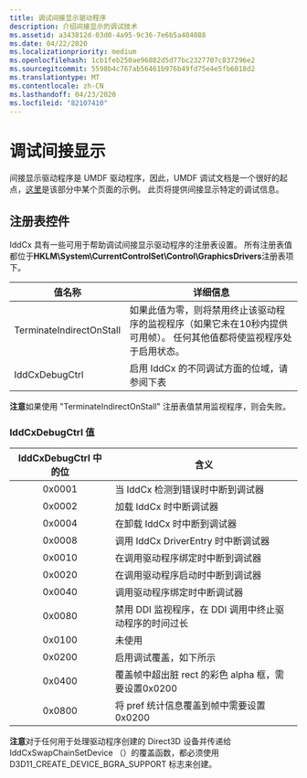 ```yaml
---
title: 调试间接显示驱动程序
description: 介绍间接显示的调试技术
ms.assetid: a343812d-03d0-4a95-9c36-7e6b5a404088
ms.date: 04/22/2020
ms.localizationpriority: medium
ms.openlocfilehash: 1cb1feb250ae96882d5d77bc2327707c837296e2
ms.sourcegitcommit: 5598b4c767ab56461b976b49fd75e4e5fb6018d2
ms.translationtype: MT
ms.contentlocale: zh-CN
ms.lasthandoff: 04/23/2020
ms.locfileid: "82107410"
---
```

# <a name="debugging-indirect-displays"></a>调试间接显示

间接显示驱动程序是 UMDF 驱动程序，因此，UMDF 调试文档是一个很好的起点，[这里](https://docs.microsoft.com/windows-hardware/drivers/wdf/determining-why-the-umdf-driver-fails-to-load-or-the-umdf-device-fails)是该部分中某个页面的示例。  此页将提供间接显示特定的调试信息。

## <a name="span-idregistry_controlspanspan-idregistry_controlspanspan-idregistry_controlspanregistry-control"></a><span id="Registry_Control"></span><span id="registry_control"></span><span id="REGISTRY_CONTROL"></span>注册表控件

IddCx 具有一些可用于帮助调试间接显示驱动程序的注册表设置。  所有注册表值都位于**HKLM\System\CurrentControlSet\Control\GraphicsDrivers**注册表项下。


| 值名称               | 详细信息 |
|--------------------------|---------|
| TerminateIndirectOnStall | 如果此值为零，则将禁用终止该驱动程序的监视程序（如果它未在10秒内提供可用帧）。  任何其他值都将使监视程序处于启用状态。 |
| IddCxDebugCtrl           | 启用 IddCx 的不同调试方面的位域，请参阅下表 |

**注意**如果使用 "TerminateIndirectOnStall" 注册表值禁用监视程序，则会失败。

### <a name="iddcxdebugctrl-values"></a>IddCxDebugCtrl 值

| IddCxDebugCtrl 中的位 | 含义  |
|:---------------------:|----------|
| 0x0001 | 当 IddCx 检测到错误时中断到调试器 |
| 0x0002 | 加载 IddCx 时中断调试器 |
| 0x0004 | 在卸载 IddCx 时中断到调试器 |
| 0x0008 | 调用 IddCx DriverEntry 时中断调试器 |
| 0x0010 | 在调用驱动程序绑定时中断到调试器 |
| 0x0020 | 在调用驱动程序启动时中断到调试器 |
| 0x0040 | 调用驱动程序绑定时中断调试器 |
| 0x0080 | 禁用 DDI 监视程序，在 DDI 调用中终止驱动程序的时间过长 |
| 0x0100 | 未使用 |
| 0x0200 | 启用调试覆盖，如下所示 |
| 0x0400 | 覆盖帧中超出脏 rect 的彩色 alpha 框，需要设置0x0200 |
| 0x0800 | 将 pref 统计信息覆盖到帧中需要设置0x0200 |

**注意**对于任何用于处理驱动程序创建的 Direct3D 设备并传递给 IddCxSwapChainSetDevice （）的覆盖函数，都必须使用 D3D11_CREATE_DEVICE_BGRA_SUPPORT 标志来创建。
